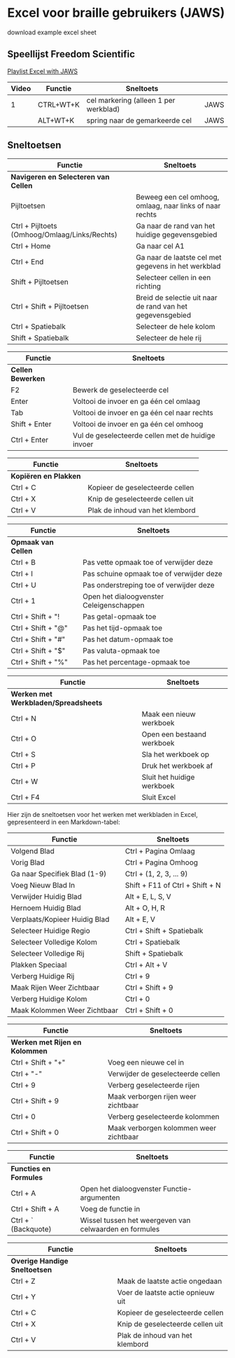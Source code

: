 # Excel voor braille gebruikers (JAWS)

download example excel sheet

## Speellijst Freedom Scientific

[Playlist Excel with JAWS](https://www.youtube.com/playlist?list=PLk-npwu4WEBQdYMYTYimHr8fe42_hYpDa)


| Video | Functie                           | Sneltoets               |  |
|---|---------------------------------|------------------------|-----|
| 1 |CTRL+WT+K | cel markering (alleen 1 per werkblad) | JAWS |
| | ALT+WT+K | spring naar de gemarkeerde cel | JAWS |



## Sneltoetsen

| Functie                           | Sneltoets               |
|-----------------------------------|------------------------|
| **Navigeren en Selecteren van Cellen** |                          |
| Pijltoetsen                        | Beweeg een cel omhoog, omlaag, naar links of naar rechts |
| Ctrl + Pijltoets (Omhoog/Omlaag/Links/Rechts) | Ga naar de rand van het huidige gegevensgebied |
| Ctrl + Home                        | Ga naar cel A1 |
| Ctrl + End                         | Ga naar de laatste cel met gegevens in het werkblad |
| Shift + Pijltoetsen                | Selecteer cellen in een richting |
| Ctrl + Shift + Pijltoetsen         | Breid de selectie uit naar de rand van het gegevensgebied |
| Ctrl + Spatiebalk                  | Selecteer de hele kolom |
| Shift + Spatiebalk                 | Selecteer de hele rij |

| Functie                           | Sneltoets               |
|-----------------------------------|------------------------|
| **Cellen Bewerken**                    |                          |
| F2                                | Bewerk de geselecteerde cel |
| Enter                             | Voltooi de invoer en ga één cel omlaag |
| Tab                               | Voltooi de invoer en ga één cel naar rechts |
| Shift + Enter                     | Voltooi de invoer en ga één cel omhoog |
| Ctrl + Enter                      | Vul de geselecteerde cellen met de huidige invoer |

| Functie                           | Sneltoets               |
|-----------------------------------|------------------------|
| **Kopiëren en Plakken**              |                          |
| Ctrl + C                          | Kopieer de geselecteerde cellen |
| Ctrl + X                          | Knip de geselecteerde cellen uit |
| Ctrl + V                          | Plak de inhoud van het klembord |

| Functie                           | Sneltoets               |
|-----------------------------------|------------------------|
| **Opmaak van Cellen**               |                          |
| Ctrl + B                          | Pas vette opmaak toe of verwijder deze |
| Ctrl + I                          | Pas schuine opmaak toe of verwijder deze |
| Ctrl + U                          | Pas onderstreping toe of verwijder deze |
| Ctrl + 1                          | Open het dialoogvenster Celeigenschappen |
| Ctrl + Shift + "!                 | Pas getal-opmaak toe |
| Ctrl + Shift + "@"                | Pas het tijd-opmaak toe |
| Ctrl + Shift + "#"                | Pas het datum-opmaak toe |
| Ctrl + Shift + "$"                | Pas valuta-opmaak toe |
| Ctrl + Shift + "%"                | Pas het percentage-opmaak toe |


| Functie                           | Sneltoets               |
|-----------------------------------|------------------------|
| **Werken met Werkbladen/Spreadsheets**             |                          |
| Ctrl + N                          | Maak een nieuw werkboek |
| Ctrl + O                          | Open een bestaand werkboek |
| Ctrl + S                          | Sla het werkboek op |
| Ctrl + P                          | Druk het werkboek af |
| Ctrl + W                          | Sluit het huidige werkboek |
| Ctrl + F4                         | Sluit Excel |

Hier zijn de sneltoetsen voor het werken met werkbladen in Excel, gepresenteerd in een Markdown-tabel:

| Functie                        | Sneltoets                      |
|-----------------------------------------|-----------------------------------|
| Volgend Blad                            | Ctrl + Pagina Omlaag               |
| Vorig Blad                             | Ctrl + Pagina Omhoog                |
| Ga naar Specifiek Blad (1-9)            | Ctrl + (1, 2, 3, ... 9)            |
| Voeg Nieuw Blad In                      | Shift + F11 of Ctrl + Shift + N    |
| Verwijder Huidig Blad                   | Alt + E, L, S, V                   |
| Hernoem Huidig Blad                     | Alt + O, H, R                      |
| Verplaats/Kopieer Huidig Blad           | Alt + E, V                         |
| Selecteer Huidige Regio                 | Ctrl + Shift + Spatiebalk          |
| Selecteer Volledige Kolom               | Ctrl + Spatiebalk                  |
| Selecteer Volledige Rij                 | Shift + Spatiebalk                 |
| Plakken Speciaal                        | Ctrl + Alt + V                     |
| Verberg Huidige Rij                     | Ctrl + 9                           |
| Maak Rijen Weer Zichtbaar               | Ctrl + Shift + 9                   |
| Verberg Huidige Kolom                   | Ctrl + 0                           |
| Maak Kolommen Weer Zichtbaar            | Ctrl + Shift + 0                   |

| Functie                           | Sneltoets               |
|-----------------------------------|------------------------|
| **Werken met Rijen en Kolommen**      |                          |
| Ctrl + Shift + "+"                | Voeg een nieuwe cel in |
| Ctrl + "-"                        | Verwijder de geselecteerde cellen |
| Ctrl + 9                          | Verberg geselecteerde rijen |
| Ctrl + Shift + 9                  | Maak verborgen rijen weer zichtbaar |
| Ctrl + 0                          | Verberg geselecteerde kolommen |
| Ctrl + Shift + 0                  | Maak verborgen kolommen weer zichtbaar |

| Functie                           | Sneltoets               |
|-----------------------------------|------------------------|
| **Functies en Formules**             |                          |
| Ctrl + A                          | Open het dialoogvenster Functie-argumenten |
| Ctrl + Shift + A                  | Voeg de functie in |
| Ctrl + \` (Backquote)            | Wissel tussen het weergeven van celwaarden en formules |

| Functie                           | Sneltoets               |
|-----------------------------------|------------------------|
| **Overige Handige Sneltoetsen**       |                          |
| Ctrl + Z                          | Maak de laatste actie ongedaan |
| Ctrl + Y                          | Voer de laatste actie opnieuw uit |
| Ctrl + C                          | Kopieer de geselecteerde cellen |
| Ctrl + X                          | Knip de geselecteerde cellen uit |
| Ctrl + V                          | Plak de inhoud van het klembord |



